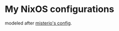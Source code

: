 # My NixOS configurations
modeled after [misterio's config](https://git.sr.ht/~misterio/nix-config).
